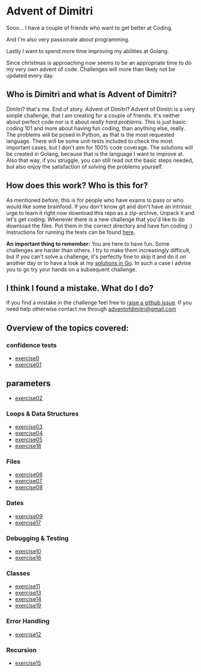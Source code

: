# Advent of Dimitri 

Sooo... I have a couple of friends who want to get better at Coding.

And I'm also very passionate about programming. 

Lastly I want to spend more time improving my abilities at Golang. 

Since christmas is approaching now seems to be an appropriate time to do my very own advent of code. 
Challenges will more than likely not be updated every day. 


## Who is Dimitri and what is Advent of Dimitri?
Dimitri? that's me. End of story. 
Advent of Dimitri? Advent of Dimitri is a very simple challenge, that I am creating for a couple of friends. It's neither about perfect code nor is it about _really hard problems_. This is just basic coding 101 and more about having fun coding, than anything else, really. 
The problems will be posed in Python, as that is the most requested language. There will be some unit-tests included to check the most important cases, but I don't aim for 100% code coverage. 
The solutions will be created in Golang, because that is the language I want to improve at. Also that way, if you struggle, you can still read out the basic steps needed, but also enjoy the satisfaction of solving the problems yourself. 

## How does this work? Who is this for?

As mentioned before, this is for people who have exams to pass or who would like some brainfood. 
If you don't know git and don't have an intrinsic urge to learn it right now download this repo as a zip-archive. Unpack it and let's get coding. Whenever there is a new challenge that you'd like to do download the files. Put them in the correct directory and have fun coding :) 
Instructions for running the tests can be found [here](https://github.com/DimitriFankhauser/Advent_Of_Dimitri/blob/master/python/instructions.md). 

**An important thing to remember:** You are here to have fun. Some challenges are harder than others. 
I try to make them increasingly difficult, but if you can't solve a challenge, it's perfectly fine to skip it and do it on another day or to have a look at my [solutions in Go](https://github.com/DimitriFankhauser/Advent_Of_Dimitri/tree/master/Golang). 
In such a case I advise you to go try your hands on a subsequent challenge.  

## I think I found a mistake. What do I do?
If you find a mistake in the challenge feel free to [raise a github issue](https://github.com/DimitriFankhauser/Advent_Of_Dimitri/issues). If you need help otherwise contact me through [adventofdimitri@gmail.com](mailto:adventofdimitri@gmail.com)


## Overview of the topics covered:
### confidence tests
- [exercise0](exercises/exercise0/ex0.py)
- [exercise01](exercises/exercise01/ex01.py)

## parameters
- [exercise02](exercises/exercise02/ex02.py)

### Loops & Data Structures 
- [exercise03](exercises/exercise03/ex03.py)
- [exercise04](exercises/exercise04/ex04.py)
- [exercise05](exercises/exercise05/ex05.py)
- [exercise18](exercises/exercise18/ex18.py)

### Files
- [exercise06](exercises/exercise06/ex06.py)
- [exercise07](exercises/exercise07/ex07.py)
- [exercise08](exercises/exercise08/ex08.py)

### Dates
- [exercise09](exercises/exercise09/ex09.py)
- [exercise17](exercises/exercise17/ex17.py)

### Debugging & Testing
- [exercise10](exercises/exercise10/ex10.py)
- [exercise16](exercises/exercise16/ex16.py)

### Classes 
- [exercise11](exercises/exercise11/ex11.py)
- [exercise13](exercises/exercise13/ex13.py)
- [exercise14](exercises/exercise14/ex14.py)
- [exercise19](exercises/exercise19/ex19.py)

### Error Handling
- [exercise12](exercises/exercise12/ex12.py)

### Recursion
- [exercise15](exercises/exercise15/ex15.py)


